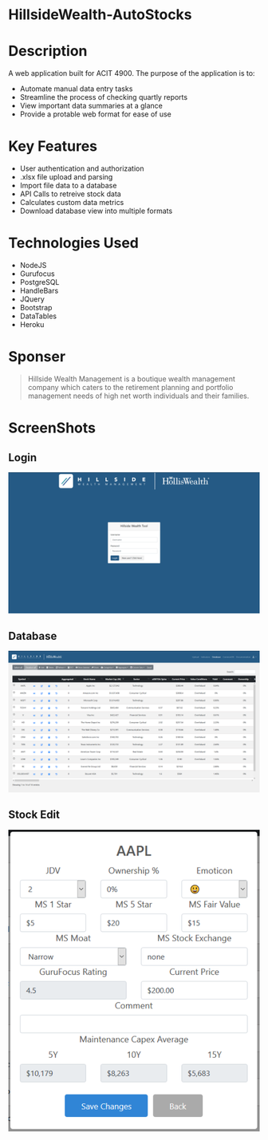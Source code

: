 # HillsideWealth-AutoStocks

# Description

A web application built for ACIT 4900. The purpose of the application is to:
* Automate manual data entry tasks
* Streamline the process of checking quartly reports
* View important data summaries at a glance 
* Provide a protable web format for ease of use 

# Key Features
* User authentication and authorization
* .xlsx file upload and parsing
* Import file data to a database
* API Calls to retreive stock data
* Calculates custom data metrics
* Download database view into multiple formats 

# Technologies Used
* NodeJS
* Gurufocus
* PostgreSQL
* HandleBars
* JQuery
* Bootstrap
* DataTables
* Heroku

# Sponser
>Hillside Wealth Management is a boutique wealth management company which caters to the retirement planning and portfolio management needs of high net worth individuals and their families.

# ScreenShots
## Login
![Login Screen](/screenshots/Login.png)
## Database
![Database Screen](/screenshots/Database.png)
## Stock Edit
![Stock Edit](/screenshots/stockedit.png)
